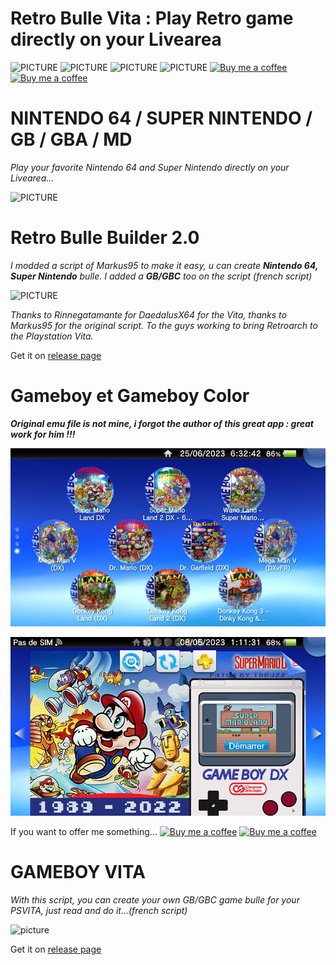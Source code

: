 # Retro Bulle Vita : Play Retro game directly on your Livearea
![PICTURE](https://img.shields.io/github/downloads/chronoss09/GameBoy-Bulle-Vita/gb_bulle/total)  ![PICTURE](https://img.shields.io/github/downloads/chronoss09/GameBoy-Bulle-Vita/create_gb/total) ![PICTURE](https://img.shields.io/github/downloads/chronoss09/GameBoy-Bulle-Vita/retro_builder/total) ![PICTURE](https://img.shields.io/github/downloads/chronoss09/GameBoy-Bulle-Vita/retro_builder2.0/total) [![Buy me a coffee](https://img.shields.io/badge/Donate-Paypal-blue.svg)](https://www.paypal.com/paypalme/chronoss01)  [![Buy me a coffee](https://img.shields.io/badge/Donate-Kofi-orange.svg)](https://ko-fi.com/chronoss) 

# NINTENDO 64 / SUPER NINTENDO / GB / GBA / MD

_Play your favorite Nintendo 64 and Super Nintendo directly on your Livearea..._

![PICTURE](https://github.com/chronoss09/Retro-Bulle-Vita/blob/main/2015-01-25-230416-616770.jpg)

# Retro Bulle Builder 2.0
_I modded a script of Markus95 to make it easy, u can create __Nintendo 64, Super Nintendo__ bulle. I added a __GB/GBC__ too on the script (french script)_

![PICTURE](https://github.com/chronoss09/Retro-Bulle-Vita/blob/main/2.0.PNG)

_Thanks to Rinnegatamante for DaedalusX64 for the Vita, thanks to Markus95 for the original script. To the guys working to bring Retroarch to the Playstation Vita._

Get it on [release page](https://github.com/chronoss09/GameBoy-Bulle-Vita/releases/tag/retro_builder)


# Gameboy et Gameboy Color

___Original emu file is not mine, i forgot the author of this great app : great work for him !!!___

![PICTURE](https://github.com/chronoss09/GameBoy-Bulle-Vita/blob/main/2023-06-25-063243-900224.jpg)

![PICTURE](https://github.com/chronoss09/GameBoy-Bulle-Vita/blob/main/Screenshot/2023-05-08-011133-323325.jpg)

If you want to offer me something...  [![Buy me a coffee](https://img.shields.io/badge/Donate-Paypal-blue.svg)](https://www.paypal.com/paypalme/chronoss01)  [![Buy me a coffee](https://img.shields.io/badge/Donate-Kofi-orange.svg)](https://ko-fi.com/chronoss)



# GAMEBOY VITA

_With this script, you can create your own GB/GBC game bulle for your PSVITA, just read and do it...(french script)_

![picture](https://github.com/chronoss09/Retro-Bulle-Vita/blob/main/GameBoy%20Vita%20v1.0.PNG)

Get it on [release page](https://github.com/chronoss09/GameBoy-Bulle-Vita/releases/tag/create_gb)

